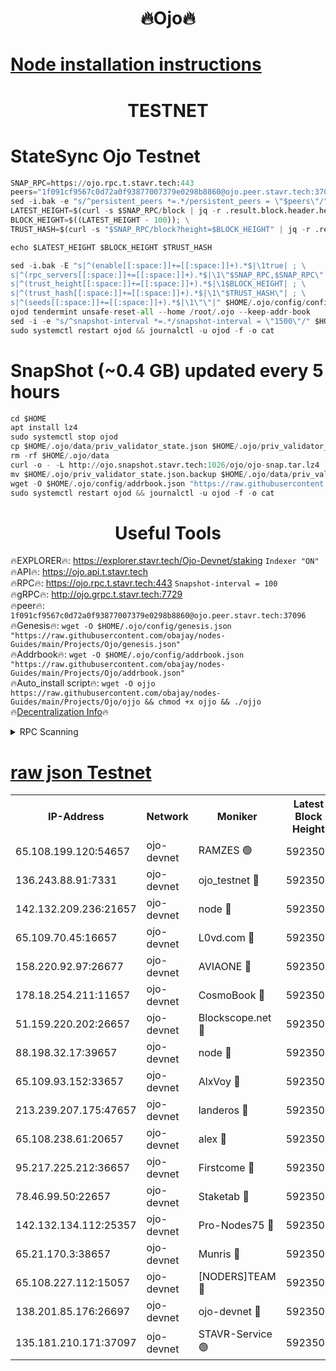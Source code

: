 <h1 align="center"> 🔥Ojo🔥</h1>

[Node installation instructions](https://github.com/obajay/nodes-Guides/tree/main/Projects/Ojo)
=

<h1 align="center"> TESTNET</h1>

# StateSync Ojo Testnet
```python
SNAP_RPC=https://ojo.rpc.t.stavr.tech:443
peers="1f091cf9567c0d72a0f93877007379e0298b8860@ojo.peer.stavr.tech:37096"
sed -i.bak -e "s/^persistent_peers *=.*/persistent_peers = \"$peers\"/" $HOME/.ojo/config/config.toml
LATEST_HEIGHT=$(curl -s $SNAP_RPC/block | jq -r .result.block.header.height); \
BLOCK_HEIGHT=$((LATEST_HEIGHT - 100)); \
TRUST_HASH=$(curl -s "$SNAP_RPC/block?height=$BLOCK_HEIGHT" | jq -r .result.block_id.hash)

echo $LATEST_HEIGHT $BLOCK_HEIGHT $TRUST_HASH

sed -i.bak -E "s|^(enable[[:space:]]+=[[:space:]]+).*$|\1true| ; \
s|^(rpc_servers[[:space:]]+=[[:space:]]+).*$|\1\"$SNAP_RPC,$SNAP_RPC\"| ; \
s|^(trust_height[[:space:]]+=[[:space:]]+).*$|\1$BLOCK_HEIGHT| ; \
s|^(trust_hash[[:space:]]+=[[:space:]]+).*$|\1\"$TRUST_HASH\"| ; \
s|^(seeds[[:space:]]+=[[:space:]]+).*$|\1\"\"|" $HOME/.ojo/config/config.toml
ojod tendermint unsafe-reset-all --home /root/.ojo --keep-addr-book
sed -i -e "s/^snapshot-interval *=.*/snapshot-interval = \"1500\"/" $HOME/.ojo/config/app.toml
sudo systemctl restart ojod && journalctl -u ojod -f -o cat
```
# SnapShot (~0.4 GB) updated every 5 hours
```python
cd $HOME
apt install lz4
sudo systemctl stop ojod
cp $HOME/.ojo/data/priv_validator_state.json $HOME/.ojo/priv_validator_state.json.backup
rm -rf $HOME/.ojo/data
curl -o - -L http://ojo.snapshot.stavr.tech:1026/ojo/ojo-snap.tar.lz4 | lz4 -c -d - | tar -x -C $HOME/.ojo --strip-components 2
mv $HOME/.ojo/priv_validator_state.json.backup $HOME/.ojo/data/priv_validator_state.json
wget -O $HOME/.ojo/config/addrbook.json "https://raw.githubusercontent.com/obajay/nodes-Guides/main/Projects/Ojo/addrbook.json"
sudo systemctl restart ojod && journalctl -u ojod -f -o cat
```
 <h1 align="center"> Useful Tools</h1>

🔥EXPLORER🔥:        https://explorer.stavr.tech/Ojo-Devnet/staking        `Indexer "ON"` \
🔥API🔥:                     https://ojo.api.t.stavr.tech \
🔥RPC🔥:                    https://ojo.rpc.t.stavr.tech:443              `Snapshot-interval = 100` \
🔥gRPC🔥:                  http://ojo.grpc.t.stavr.tech:7729 \
🔥peer🔥:                   `1f091cf9567c0d72a0f93877007379e0298b8860@ojo.peer.stavr.tech:37096` \
🔥Genesis🔥:    ```wget -O $HOME/.ojo/config/genesis.json "https://raw.githubusercontent.com/obajay/nodes-Guides/main/Projects/Ojo/genesis.json"``` \
🔥Addrbook🔥:    ```wget -O $HOME/.ojo/config/addrbook.json "https://raw.githubusercontent.com/obajay/nodes-Guides/main/Projects/Ojo/addrbook.json"``` \
🔥Auto_install script🔥: ```wget -O ojjo https://raw.githubusercontent.com/obajay/nodes-Guides/main/Projects/Ojo/ojjo && chmod +x ojjo && ./ojjo``` \
🔥[Decentralization Info](https://github.com/obajay/StateSync-snapshots/tree/main/Projects/Ojo/Decentralization)🔥



<details>
<summary>RPC Scanning</summary>

<h2 align="center"> We scan nodes in real time every 4 hours. And we provide the final result of RPC endpoints.
We cannot influence the operation of these nodes in any way. </h2>


```python
If Voting Power is higher than 0 --> then the Node is a validator of the network and may be subject to attack and be a potential threat to the chain.
```
```python
We marked such validators with a red symbol
```

</details>

[raw json Testnet](https://rpc-check.ojot.stavr.tech/ojot/rpc-ojot-result.json)
=


<table><tr><th>IP-Address</th><th>Network</th><th>Moniker</th><th>Latest Block Height</th><th>Earliest Block Height</th><th>Catching Up</th><th>Tx Index</th><th>Voting Power</th><th>Scan Time</th></tr><tr><td>65.108.199.120:54657</td><td>ojo-devnet</td><td>RAMZES 🟢</td><td>5923502</td><td>306156</td><td>False</td><td>on</td><td>0</td><td>2024-03-17T12:27:59.620349889UTC</td></tr><tr><td>136.243.88.91:7331</td><td>ojo-devnet</td><td>ojo_testnet 🔴</td><td>5923503</td><td>308845</td><td>False</td><td>on</td><td>1000</td><td>2024-03-17T12:28:07.124491472UTC</td></tr><tr><td>142.132.209.236:21657</td><td>ojo-devnet</td><td>node 🔴</td><td>5923505</td><td>350001</td><td>False</td><td>on</td><td>1999</td><td>2024-03-17T12:28:18.507617610UTC</td></tr><tr><td>65.109.70.45:16657</td><td>ojo-devnet</td><td>L0vd.com 🔴</td><td>5923506</td><td>695918</td><td>False</td><td>off</td><td>998</td><td>2024-03-17T12:28:23.934275511UTC</td></tr><tr><td>158.220.92.97:26677</td><td>ojo-devnet</td><td>AVIAONE 🔴</td><td>5923504</td><td>2754001</td><td>False</td><td>on</td><td>19926</td><td>2024-03-17T12:28:15.634835011UTC</td></tr><tr><td>178.18.254.211:11657</td><td>ojo-devnet</td><td>CosmoBook 🔴</td><td>5923505</td><td>4392001</td><td>False</td><td>off</td><td>1047</td><td>2024-03-17T12:28:18.781014781UTC</td></tr><tr><td>51.159.220.202:26657</td><td>ojo-devnet</td><td>Blockscope.net 🔴</td><td>5923501</td><td>4425001</td><td>False</td><td>on</td><td>2111</td><td>2024-03-17T12:27:59.009248551UTC</td></tr><tr><td>88.198.32.17:39657</td><td>ojo-devnet</td><td>node 🔴</td><td>5923505</td><td>4710001</td><td>False</td><td>on</td><td>107917</td><td>2024-03-17T12:28:18.981508319UTC</td></tr><tr><td>65.109.93.152:33657</td><td>ojo-devnet</td><td>AlxVoy 🔴</td><td>5923505</td><td>4943001</td><td>False</td><td>on</td><td>6350855</td><td>2024-03-17T12:28:18.215679437UTC</td></tr><tr><td>213.239.207.175:47657</td><td>ojo-devnet</td><td>landeros 🔴</td><td>5923504</td><td>4967924</td><td>False</td><td>off</td><td>11083</td><td>2024-03-17T12:28:15.863534308UTC</td></tr><tr><td>65.108.238.61:20657</td><td>ojo-devnet</td><td>alex 🔴</td><td>5923502</td><td>5131001</td><td>False</td><td>on</td><td>11359</td><td>2024-03-17T12:27:59.312823442UTC</td></tr><tr><td>95.217.225.212:36657</td><td>ojo-devnet</td><td>Firstcome 🔴</td><td>5923503</td><td>5251946</td><td>False</td><td>on</td><td>13566</td><td>2024-03-17T12:28:04.881394042UTC</td></tr><tr><td>78.46.99.50:22657</td><td>ojo-devnet</td><td>Staketab 🔴</td><td>5923506</td><td>5668501</td><td>False</td><td>on</td><td>1276</td><td>2024-03-17T12:28:24.139768095UTC</td></tr><tr><td>142.132.134.112:25357</td><td>ojo-devnet</td><td>Pro-Nodes75 🔴</td><td>5923502</td><td>5823502</td><td>False</td><td>on</td><td>24651</td><td>2024-03-17T12:28:02.187435134UTC</td></tr><tr><td>65.21.170.3:38657</td><td>ojo-devnet</td><td>Munris 🔴</td><td>5923502</td><td>5823502</td><td>False</td><td>off</td><td>20123</td><td>2024-03-17T12:28:04.541058531UTC</td></tr><tr><td>65.108.227.112:15057</td><td>ojo-devnet</td><td>[NODERS]TEAM 🔴</td><td>5923506</td><td>5823506</td><td>False</td><td>off</td><td>9999</td><td>2024-03-17T12:28:23.372547198UTC</td></tr><tr><td>138.201.85.176:26697</td><td>ojo-devnet</td><td>ojo-devnet 🔴</td><td>5923506</td><td>5823506</td><td>False</td><td>on</td><td>1000024000</td><td>2024-03-17T12:28:23.626252163UTC</td></tr><tr><td>135.181.210.171:37097</td><td>ojo-devnet</td><td>STAVR-Service 🟢</td><td>5923501</td><td>5922201</td><td>False</td><td>on</td><td>0</td><td>2024-03-17T12:27:59.927357264UTC</td></tr></table>
